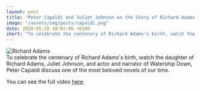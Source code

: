 ```yaml
---
layout: post
title: "Peter Capaldi and Juliet Johnson on the Story of Richard Adams's Watership Down"
image: "/assets/img/posts/capaldi.png"
date: 2020-05-28 10:01:00 +0100
short: "To celebrate the centenary of Richard Adams's birth, watch the daughter of Richard Adams, Juliet Johnson, and actor and narrator of Watership Down, Peter Capaldi discuss one of the most beloved novels of our time."
---
```


![Richard Adams](/assets/img/posts/capaldi.png)
   
To celebrate the centenary of Richard Adams's birth, watch the daughter of Richard Adams, Juliet Johnson, and actor and narrator of Watership Down, Peter Capaldi discuss one of the most beloved novels of our time.

You can see the full video [here](https://www.youtube.com/watch?v=BmiMKW7X4zk).